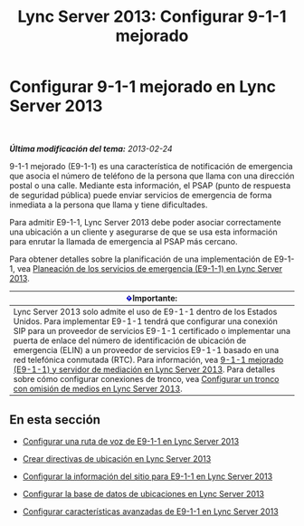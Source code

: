 ﻿---
title: 'Lync Server 2013: Configurar 9-1-1 mejorado'
TOCTitle: Configurar 9-1-1 mejorado
ms:assetid: 5967de00-c8b9-4923-86da-6ad3369a4cad
ms:mtpsurl: https://technet.microsoft.com/es-es/library/Gg398390(v=OCS.15)
ms:contentKeyID: 48275354
ms.date: 01/07/2017
mtps_version: v=OCS.15
ms.translationtype: HT
---

# Configurar 9-1-1 mejorado en Lync Server 2013

 

_**Última modificación del tema:** 2013-02-24_

9-1-1 mejorado (E9-1-1) es una característica de notificación de emergencia que asocia el número de teléfono de la persona que llama con una dirección postal o una calle. Mediante esta información, el PSAP (punto de respuesta de seguridad pública) puede enviar servicios de emergencia de forma inmediata a la persona que llama y tiene dificultades.

Para admitir E9-1-1, Lync Server 2013 debe poder asociar correctamente una ubicación a un cliente y asegurarse de que se usa esta información para enrutar la llamada de emergencia al PSAP más cercano.

Para obtener detalles sobre la planificación de una implementación de E9-1-1, vea [Planeación de los servicios de emergencia (E9-1-1) en Lync Server 2013](lync-server-2013-planning-for-emergency-services-e9-1-1.md).

<table>
<thead>
<tr class="header">
<th><img src="images/Gg425917.important(OCS.15).gif" title="important" alt="important" />Importante:</th>
</tr>
</thead>
<tbody>
<tr class="odd">
<td>Lync Server 2013 solo admite el uso de E9-1-1 dentro de los Estados Unidos. Para implementar E9-1-1 tendrá que configurar una conexión SIP para un proveedor de servicios E9-1-1 certificado o implementar una puerta de enlace del número de identificación de ubicación de emergencia (ELIN) a un proveedor de servicios E9-1-1 basado en una red telefónica conmutada (RTC). Para información, vea <a href="lync-server-2013-enhanced-9-1-1-e9-1-1-and-mediation-server.md">9-1-1 mejorado (E9-1-1) y servidor de mediación en Lync Server 2013</a>. Para detalles sobre cómo configurar conexiones de tronco, vea <a href="lync-server-2013-configure-a-trunk-with-media-bypass.md">Configurar un tronco con omisión de medios en Lync Server 2013</a>.</td>
</tr>
</tbody>
</table>


## En esta sección

  - [Configurar una ruta de voz de E9-1-1 en Lync Server 2013](lync-server-2013-configure-an-e9-1-1-voice-route.md)

  - [Crear directivas de ubicación en Lync Server 2013](lync-server-2013-create-location-policies.md)

  - [Configurar la información del sitio para E9-1-1 en Lync Server 2013](lync-server-2013-configure-site-information-for-e9-1-1.md)

  - [Configurar la base de datos de ubicaciones en Lync Server 2013](lync-server-2013-configure-the-location-database.md)

  - [Configurar características avanzadas de E9-1-1 en Lync Server 2013](lync-server-2013-configure-advanced-e9-1-1-features.md)

